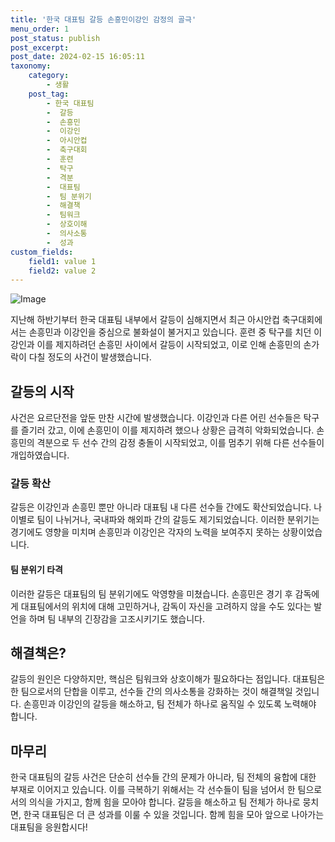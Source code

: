 ```yaml
---
title: '한국 대표팀 갈등 손흥민이강인 감정의 골극'
menu_order: 1
post_status: publish
post_excerpt: 
post_date: 2024-02-15 16:05:11
taxonomy:
    category:
        - 생활
    post_tag:
        - 한국 대표팀
        -  갈등
        -  손흥민
        -  이강인
        -  아시안컵
        -  축구대회
        -  훈련
        -  탁구
        -  격분
        -  대표팀
        -  팀 분위기
        -  해결책
        -  팀워크
        -  상호이해
        -  의사소통
        -  성과
custom_fields:
    field1: value 1
    field2: value 2
---
```


![Image](https://imgnews.pstatic.net/image/015/2024/02/14/0004948337_001_20240214193701034.jpg?type=w647)

지난해 하반기부터 한국 대표팀 내부에서 갈등이 심해지면서 최근 아시안컵 축구대회에서는 손흥민과 이강인을 중심으로 불화설이 불거지고 있습니다. 훈련 중 탁구를 치던 이강인과 이를 제지하려던 손흥민 사이에서 갈등이 시작되었고, 이로 인해 손흥민의 손가락이 다칠 정도의 사건이 발생했습니다.
## 갈등의 시작
사건은 요르단전을 앞둔 만찬 시간에 발생했습니다. 이강인과 다른 어린 선수들은 탁구를 즐기러 갔고, 이에 손흥민이 이를 제지하려 했으나 상황은 급격히 악화되었습니다. 손흥민의 격분으로 두 선수 간의 감정 충돌이 시작되었고, 이를 멈추기 위해 다른 선수들이 개입하였습니다.
### 갈등 확산
갈등은 이강인과 손흥민 뿐만 아니라 대표팀 내 다른 선수들 간에도 확산되었습니다. 나이별로 팀이 나뉘거나, 국내파와 해외파 간의 갈등도 제기되었습니다. 이러한 분위기는 경기에도 영향을 미치며 손흥민과 이강인은 각자의 노력을 보여주지 못하는 상황이었습니다.
#### 팀 분위기 타격
이러한 갈등은 대표팀의 팀 분위기에도 악영향을 미쳤습니다. 손흥민은 경기 후 감독에게 대표팀에서의 위치에 대해 고민하거나, 감독이 자신을 고려하지 않을 수도 있다는 발언을 하며 팀 내부의 긴장감을 고조시키기도 했습니다.
## 해결책은?
갈등의 원인은 다양하지만, 핵심은 팀워크와 상호이해가 필요하다는 점입니다. 대표팀은 한 팀으로서의 단합을 이루고, 선수들 간의 의사소통을 강화하는 것이 해결책일 것입니다. 손흥민과 이강인의 갈등을 해소하고, 팀 전체가 하나로 움직일 수 있도록 노력해야 합니다.
## 마무리
한국 대표팀의 갈등 사건은 단순히 선수들 간의 문제가 아니라, 팀 전체의 융합에 대한 부재로 이어지고 있습니다. 이를 극복하기 위해서는 각 선수들이 팀을 넘어서 한 팀으로서의 의식을 가지고, 함께 힘을 모아야 합니다. 갈등을 해소하고 팀 전체가 하나로 뭉치면, 한국 대표팀은 더 큰 성과를 이룰 수 있을 것입니다. 함께 힘을 모아 앞으로 나아가는 대표팀을 응원합시다!
